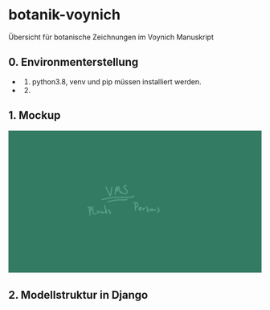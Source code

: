 # botanik-voynich
Übersicht für botanische Zeichnungen im Voynich Manuskript

## 0. Environmenterstellung
 - 1. python3.8, venv und pip müssen installiert werden.
 - 2. 

## 1. Mockup
![Image of Mockup](https://github.com/Zadest/botanik-voynich/blob/dev/mockup.gif)


## 2. Modellstruktur in Django
